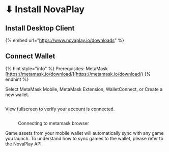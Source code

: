 # ⬇ Install NovaPlay

## Install Desktop Client

{% embed url="https://www.novaplay.io/downloads" %}

## Connect Wallet

{% hint style="info" %}
Prerequisites: MetaMask [https://metamask.io/download/](https://metamask.io/download/)
{% endhint %}

Select MetaMask Mobile, MetaMask Extension, WalletConnect, or Create a new wallet.&#x20;

<figure><img src=".gitbook/assets/select wallet.png" alt=""><figcaption></figcaption></figure>

View fullscreen to verify your account is connected.

<figure><img src=".gitbook/assets/view fullscreen.png" alt=""><figcaption><p>Connecting to metamask browser</p></figcaption></figure>

Game assets from your mobile wallet will automatically sync with any game you launch. To understand how to sync games to the wallet, please refer to the NovaPlay API.

